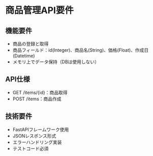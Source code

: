 # 商品管理API要件

## 機能要件
- 商品の登録と取得
- 商品フィールド：id(Integer)、商品名(String)、価格(Float)、作成日(Datetime)
- メモリ上でデータ保持（DBは使用しない）

## API仕様
- GET /items/{id}：商品取得
- POST /items：商品作成

## 技術要件
- FastAPIフレームワーク使用
- JSONレスポンス形式
- エラーハンドリング実装
- テストコード必須